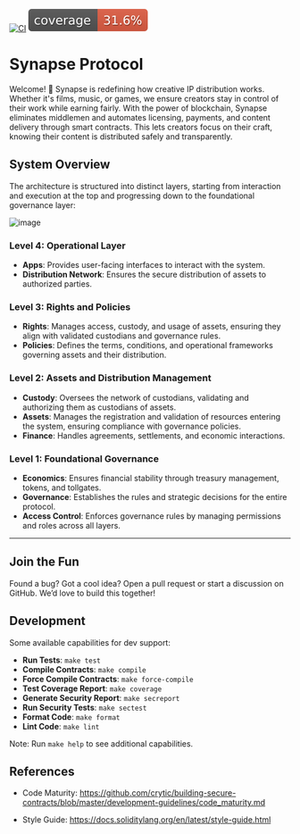 
[![CI](https://github.com/Synaps3Protocol/protocol-core-v1/actions/workflows/ci.yaml/badge.svg)](https://github.com/Synaps3Protocol/protocol-core-v1/actions/workflows/ci.yaml)
[![COV](https://raw.githubusercontent.com/Synaps3Protocol/protocol-core-v1/main/.github/workflows/cov-badge.svg)](https://github.com/Synaps3Protocol/protocol-core-v1/actions/workflows/ci.yaml)

# Synapse Protocol
Welcome! 🎉 Synapse is redefining how creative IP distribution works. Whether it's films, music, or games, we ensure creators stay in control of their work while earning fairly. With the power of blockchain, Synapse eliminates middlemen and automates licensing, payments, and content delivery through smart contracts. This lets creators focus on their craft, knowing their content is distributed safely and transparently.

## System Overview

The architecture is structured into distinct layers, starting from interaction and execution at the top and progressing down to the foundational governance layer:

![image](https://github.com/user-attachments/assets/bddcbddd-8598-43ec-ba86-fa626e02008b)

### Level 4: Operational Layer
- **Apps**: Provides user-facing interfaces to interact with the system.
- **Distribution Network**: Ensures the secure distribution of assets to authorized parties.

### Level 3: Rights and Policies
- **Rights**: Manages access, custody, and usage of assets, ensuring they align with validated custodians and governance rules.
- **Policies**: Defines the terms, conditions, and operational frameworks governing assets and their distribution.
 
### Level 2: Assets and Distribution Management
- **Custody**: Oversees the network of custodians, validating and authorizing them as custodians of assets.
- **Assets**: Manages the registration and validation of resources entering the system, ensuring compliance with governance policies.
- **Finance**: Handles agreements, settlements, and economic interactions.

### Level 1: Foundational Governance
- **Economics**: Ensures financial stability through treasury management, tokens, and tollgates.
- **Governance**: Establishes the rules and strategic decisions for the entire protocol.
- **Access Control**: Enforces governance rules by managing permissions and roles across all layers.

---

## Join the Fun
Found a bug? Got a cool idea? Open a pull request or start a discussion on GitHub. We’d love to build this together!

## Development

Some available capabilities for dev support:

* **Run Tests**: `make test`  
* **Compile Contracts**: `make compile`  
* **Force Compile Contracts**: `make force-compile`  
* **Test Coverage Report**: `make coverage`  
* **Generate Security Report**: `make secreport`  
* **Run Security Tests**: `make sectest`  
* **Format Code**: `make format`  
* **Lint Code**: `make lint`   

Note: Run `make help` to see additional capabilities.

## References

- Code Maturity: https://github.com/crytic/building-secure-contracts/blob/master/development-guidelines/code_maturity.md

- Style Guide: https://docs.soliditylang.org/en/latest/style-guide.html
